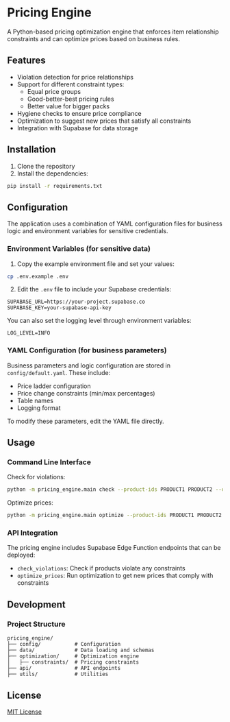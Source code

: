 # Pricing Engine

A Python-based pricing optimization engine that enforces item relationship constraints and can optimize prices based on business rules.

## Features

- Violation detection for price relationships
- Support for different constraint types:
  - Equal price groups
  - Good-better-best pricing rules
  - Better value for bigger packs
- Hygiene checks to ensure price compliance
- Optimization to suggest new prices that satisfy all constraints
- Integration with Supabase for data storage

## Installation

1. Clone the repository
2. Install the dependencies:

```bash
pip install -r requirements.txt
```

## Configuration

The application uses a combination of YAML configuration files for business logic and environment variables for sensitive credentials.

### Environment Variables (for sensitive data)

1. Copy the example environment file and set your values:

```bash
cp .env.example .env
```

2. Edit the `.env` file to include your Supabase credentials:

```
SUPABASE_URL=https://your-project.supabase.co
SUPABASE_KEY=your-supabase-api-key
```

You can also set the logging level through environment variables:

```
LOG_LEVEL=INFO
```

### YAML Configuration (for business parameters)

Business parameters and logic configuration are stored in `config/default.yaml`. These include:

- Price ladder configuration
- Price change constraints (min/max percentages)
- Table names
- Logging format

To modify these parameters, edit the YAML file directly.

## Usage

### Command Line Interface

Check for violations:

```bash
python -m pricing_engine.main check --product-ids PRODUCT1 PRODUCT2 --output results.json
```

Optimize prices:

```bash
python -m pricing_engine.main optimize --product-ids PRODUCT1 PRODUCT2 --output results.json
```

### API Integration

The pricing engine includes Supabase Edge Function endpoints that can be deployed:

- `check_violations`: Check if products violate any constraints
- `optimize_prices`: Run optimization to get new prices that comply with constraints

## Development

### Project Structure

```
pricing_engine/
├── config/           # Configuration
├── data/             # Data loading and schemas
├── optimization/     # Optimization engine
│   ├── constraints/  # Pricing constraints
├── api/              # API endpoints
├── utils/            # Utilities
```

## License

[MIT License](LICENSE)